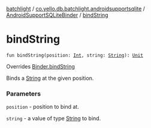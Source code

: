 [batchlight](../../index.md) / [co.yello.db.batchlight.androidsupportsqlite](../index.md) / [AndroidSupportSQLiteBinder](index.md) / [bindString](bind-string.md)

# bindString

`fun bindString(position: `[`Int`](https://kotlinlang.org/api/latest/jvm/stdlib/kotlin/-int/index.html)`, string: `[`String`](https://kotlinlang.org/api/latest/jvm/stdlib/kotlin/-string/index.html)`): `[`Unit`](https://kotlinlang.org/api/latest/jvm/stdlib/kotlin/-unit/index.html)

Overrides [Binder.bindString](../../co.yello.db.batchlight/-binder/bind-string.md)

Binds a [String](https://kotlinlang.org/api/latest/jvm/stdlib/kotlin/-string/index.html) at the given position.

### Parameters

`position` - position to bind at.

`string` - a value of type [String](https://kotlinlang.org/api/latest/jvm/stdlib/kotlin/-string/index.html) to bind.